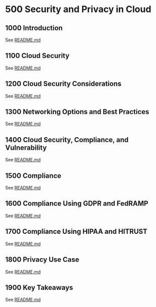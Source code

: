 # 500 Security and Privacy in Cloud

## 1000 Introduction

See [README.md](./1000/README.md)

## 1100 Cloud Security

See [README.md](./1100/README.md)

## 1200 Cloud Security Considerations

See [README.md](./1200/README.md)

## 1300 Networking Options and Best Practices

See [README.md](./1300/README.md)

## 1400 Cloud Security, Compliance, and Vulnerability

See [README.md](./1400/README.md)

## 1500 Compliance

See [README.md](./1500/README.md)

## 1600 Compliance Using GDPR and FedRAMP

See [README.md](./1600/README.md)

## 1700 Compliance Using HIPAA and HITRUST

See [README.md](./1700/README.md)

## 1800 Privacy Use Case

See [README.md](./1800/README.md)

## 1900 Key Takeaways

See [README.md](./1900/README.md)
